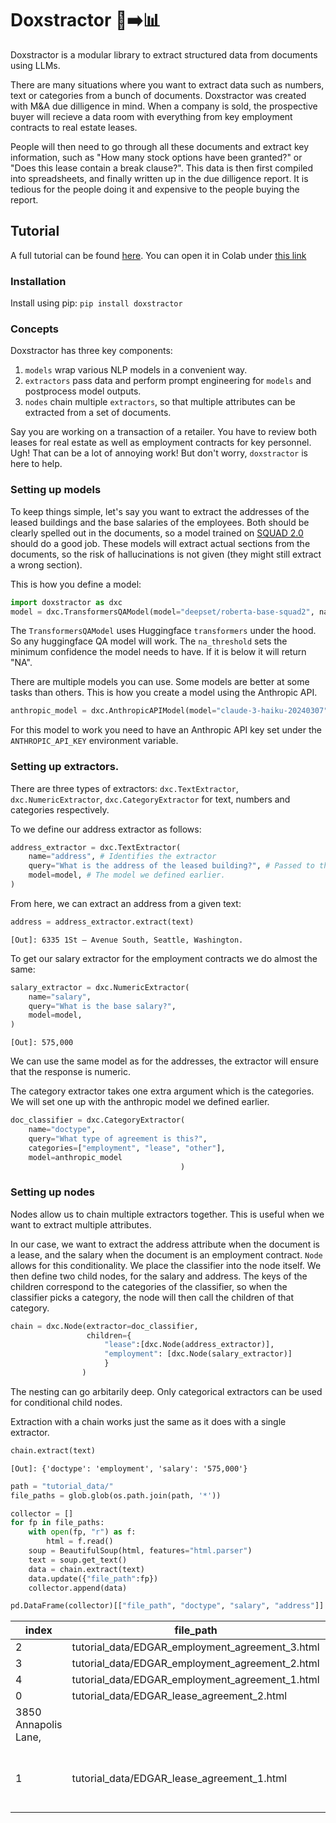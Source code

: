 # Doxstractor 📄➡️📊 

Doxstractor is a modular library to extract structured data from documents using LLMs.

There are many situations where you want to extract data such as numbers, text or categories from a bunch of documents. Doxstractor was created with M&A due dilligence in mind. When a company is sold, the prospective buyer will recieve a data room with everything from key employment contracts to real estate leases. 

People will then need to go through all these documents and extract key information, such as "How many stock options have been granted?" or "Does this lease contain a break clause?". This data is then first compiled into spreadsheets, and finally written up in the due dilligence report. It is tedious for the people doing it and expensive to the people buying the report.

## Tutorial
A full tutorial can be found [here](https://github.com/JannesKlaas/doxstractor/blob/main/tutorial_notebooks/tutorial.ipynb).
You can open it in Colab under [this link](https://colab.research.google.com/github/JannesKlaas/doxstractor/blob/main/tutorial_notebooks/tutorial.ipynb)


### Installation
Install using pip:
`pip install doxstractor`

### Concepts

Doxstractor has three key components: 

1. `models` wrap various NLP models in a convenient way.
2. `extractors` pass data and perform prompt engineering for `models` and postprocess model outputs.
3. `nodes` chain multiple `extractors`, so that multiple attributes can be extracted from a set of documents.

Say you are working on a transaction of a retailer. You have to review both leases for real estate as well as employment contracts for key personnel. Ugh! That can be a lot of annoying work! But don't worry, `doxstractor` is here to help.

### Setting up models

To keep things simple, let's say you want to extract the addresses of the leased buildings and the base salaries of the employees. Both should be clearly spelled out in the documents, so a model trained on [SQUAD 2.0](https://rajpurkar.github.io/SQuAD-explorer/) should do a good job. These models will extract actual sections from the documents, so the risk of hallucinations is not given (they might still extract a wrong section).


This is how you define a model:
```python
import doxstractor as dxc
model = dxc.TransformersQAModel(model="deepset/roberta-base-squad2", na_threshold = 0.2)
```

The `TransformersQAModel` uses Huggingface `transformers` under the hood. So any huggingface QA model will work. The `na_threshold` sets the minimum confidence the model needs to have. If it is below it will return "NA".

There are multiple models you can use. Some models are better at some tasks than others.
This is how you create a model using the Anthropic API.
```python
anthropic_model = dxc.AnthropicAPIModel(model="claude-3-haiku-20240307")
```
For this model to work you need to have an Anthropic API key set under the `ANTHROPIC_API_KEY` environment variable.

### Setting up extractors.
There are three types of extractors: `dxc.TextExtractor`, `dxc.NumericExtractor`, `dxc.CategoryExtractor` for text, numbers and categories respectively.

To we define our address extractor as follows:
```python
address_extractor = dxc.TextExtractor(
    name="address", # Identifies the extractor
    query="What is the address of the leased building?", # Passed to the model
    model=model, # The model we defined earlier.
)
```

From here, we can extract an address from a given text:
```python
address = address_extractor.extract(text)
```
```
[Out]: 6335 1St – Avenue South, Seattle, Washington.
```

To get our salary extractor for the employment contracts we do almost the same:
```python
salary_extractor = dxc.NumericExtractor(
    name="salary", 
    query="What is the base salary?", 
    model=model, 
)
```
```
[Out]: 575,000
```

We can use the same model as for the addresses, the extractor will ensure that the response is numeric.

The category extractor takes one extra argument which is the categories. We will set one up with the anthropic model we defined earlier.
```python
doc_classifier = dxc.CategoryExtractor(
    name="doctype", 
    query="What type of agreement is this?", 
    categories=["employment", "lease", "other"],
    model=anthropic_model
                                      )
```


### Setting up nodes
Nodes allow us to chain multiple extractors together. This is useful when we want to extract multiple attributes.

In our case, we want to extract the address attribute when the document is a lease, and the salary when the document is an employment contract. `Node` allows for this conditionality. We place the classifier into the node itself. We then define two child nodes, for the salary and address. The keys of the children correspond to the categories of the classifier, so when the classifier picks a category, the node will then call the children of that category.

```python
chain = dxc.Node(extractor=doc_classifier, 
                 children={
                     "lease":[dxc.Node(address_extractor)], 
                     "employment": [dxc.Node(salary_extractor)]
                     }
                )
```

The nesting can go arbitarily deep. Only categorical extractors can be used for conditional child nodes.

Extraction with a chain works just the same as it does with a single extractor.
```python
chain.extract(text)
```

```
[Out]: {'doctype': 'employment', 'salary': '575,000'}
```

```python
path = "tutorial_data/"
file_paths = glob.glob(os.path.join(path, '*'))

collector = []
for fp in file_paths:
    with open(fp, "r") as f:
        html = f.read()
    soup = BeautifulSoup(html, features="html.parser")
    text = soup.get_text()
    data = chain.extract(text)
    data.update({"file_path":fp})
    collector.append(data)

pd.DataFrame(collector)[["file_path", "doctype", "salary", "address"]].sort_values("doctype")
```

|index|file\_path|doctype|salary|address|
|---|---|---|---|---|
|2|tutorial\_data/EDGAR\_employment\_agreement\_3\.html|employment||NaN|
|3|tutorial\_data/EDGAR\_employment\_agreement\_2\.html|employment|350,000|NaN|
|4|tutorial\_data/EDGAR\_employment\_agreement\_1\.html|employment|575,000|NaN|
|0|tutorial\_data/EDGAR\_lease\_agreement\_2\.html|lease|NaN|
3850 Annapolis Lane,|
|1|tutorial\_data/EDGAR\_lease\_agreement\_1\.html|lease|NaN| 6335 1St – Avenue South, Seattle, Washington\.|